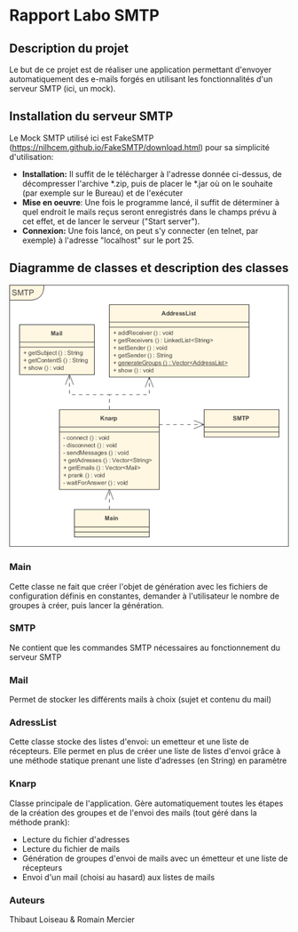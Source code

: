 # Rapport Labo SMTP

## Description du projet

Le but de ce projet est de réaliser une application permettant d'envoyer automatiquement des e-mails forgés en utilisant les fonctionnalités d'un serveur SMTP (ici, un mock). 

## Installation du serveur SMTP

Le Mock SMTP utilisé ici est FakeSMTP (https://nilhcem.github.io/FakeSMTP/download.html) pour sa simplicité d'utilisation:

* **Installation:** Il suffit de le télécharger à l'adresse donnée ci-dessus, de décompresser l'archive *.zip, puis de placer le *.jar où on le souhaite (par exemple sur le Bureau) et de l'exécuter
* **Mise en oeuvre**: Une fois le programme lancé, il suffit de déterminer à quel endroit le mails reçus seront enregistrés dans le champs prévu à cet effet, et de lancer le serveur ("Start server").
* **Connexion:** Une fois lancé, on peut s'y connecter (en telnet, par exemple) à l'adresse "localhost" sur le port 25.

## Diagramme de classes et description des classes
![image](./uml.png)

### Main
Cette classe ne fait que créer l'objet de génération avec les fichiers de configuration définis en constantes,  demander à l'utilisateur le nombre de groupes à créer, puis lancer la génération.

### SMTP
Ne contient que les commandes SMTP nécessaires au fonctionnement du serveur SMTP

### Mail
Permet de stocker les différents mails à choix (sujet et contenu du mail)

### AdressList
Cette classe stocke des listes d'envoi: un emetteur et une liste de récepteurs.
Elle permet en plus de créer une liste de listes d'envoi grâce à une méthode statique prenant une liste d'adresses (en String) en paramètre

### Knarp
Classe principale de l'application. Gère automatiquement toutes les étapes de la création des groupes et de l'envoi des mails (tout géré dans la méthode prank): 
* Lecture du fichier d'adresses
* Lecture du fichier de mails
* Génération de groupes d'envoi de mails avec un émetteur et une liste de récepteurs
* Envoi d'un mail (choisi au hasard) aux listes de mails

### Auteurs
Thibaut Loiseau & Romain Mercier
